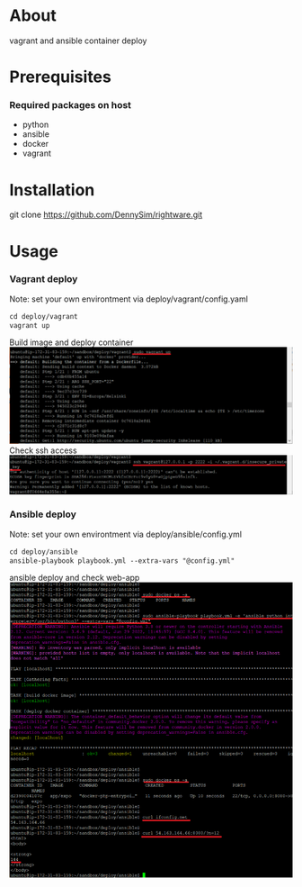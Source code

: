 
# About

vagrant and ansible container deploy 

# Prerequisites

### Required packages on host
- python
- ansible
- docker
- vagrant

# Installation
git clone https://github.com/DennySim/rightware.git

# Usage

### Vagrant deploy
Note: set your own environtment via deploy/vagrant/config.yaml

```
cd deploy/vagrant
vagrant up
```
Build image and deploy container
![vagrant_up](images/1_1.PNG)
Check ssh access
![vagrant_ssh](images/1_2.PNG)


### Ansible deploy
Note: set your own environtment via deploy/ansible/config.yml
```
cd deploy/ansible
ansible-playbook playbook.yml --extra-vars "@config.yml"
```
ansible deploy and check web-app
![ansible](images/2_1.PNG)
